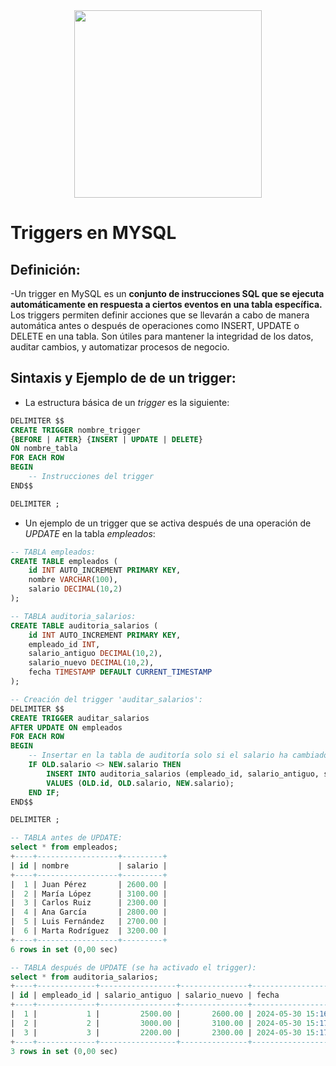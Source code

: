 <div align="center">
<img src= 'https://qloudea.com/blog/wp-content/uploads/2022/11/mysql-logo.jpg' width= '300px'>
</div>

# Triggers en MYSQL

## Definición:
-Un trigger en MySQL es un **conjunto de instrucciones SQL que se ejecuta automáticamente en respuesta a ciertos eventos en una tabla específica.** Los triggers permiten definir acciones que se llevarán a cabo de manera automática antes o después de operaciones como INSERT, UPDATE o DELETE en una tabla. Son útiles para mantener la integridad de los datos, auditar cambios, y automatizar procesos de negocio.

## Sintaxis y Ejemplo de de un trigger:
- La estructura básica de un *trigger* es la siguiente:

```sql
DELIMITER $$
CREATE TRIGGER nombre_trigger
{BEFORE | AFTER} {INSERT | UPDATE | DELETE}
ON nombre_tabla
FOR EACH ROW
BEGIN
    -- Instrucciones del trigger
END$$

DELIMITER ;
```

- Un ejemplo de un trigger que se activa después de una operación de *UPDATE* en la tabla *empleados*:

```sql
-- TABLA empleados:
CREATE TABLE empleados (
    id INT AUTO_INCREMENT PRIMARY KEY,
    nombre VARCHAR(100),
    salario DECIMAL(10,2)
);

-- TABLA auditoria_salarios:
CREATE TABLE auditoria_salarios (
    id INT AUTO_INCREMENT PRIMARY KEY,
    empleado_id INT,
    salario_antiguo DECIMAL(10,2),
    salario_nuevo DECIMAL(10,2),
    fecha TIMESTAMP DEFAULT CURRENT_TIMESTAMP
);
```


```sql
-- Creación del trigger 'auditar_salarios':
DELIMITER $$
CREATE TRIGGER auditar_salarios
AFTER UPDATE ON empleados
FOR EACH ROW
BEGIN
    -- Insertar en la tabla de auditoría solo si el salario ha cambiado
    IF OLD.salario <> NEW.salario THEN
        INSERT INTO auditoria_salarios (empleado_id, salario_antiguo, salario_nuevo)
        VALUES (OLD.id, OLD.salario, NEW.salario);
    END IF;
END$$

DELIMITER ;
```

```sql
-- TABLA antes de UPDATE:
select * from empleados;
+----+------------------+---------+
| id | nombre           | salario |
+----+------------------+---------+
|  1 | Juan Pérez       | 2600.00 |
|  2 | María López      | 3100.00 |
|  3 | Carlos Ruiz      | 2300.00 |
|  4 | Ana García       | 2800.00 |
|  5 | Luis Fernández   | 2700.00 |
|  6 | Marta Rodríguez  | 3200.00 |
+----+------------------+---------+
6 rows in set (0,00 sec)

-- TABLA después de UPDATE (se ha activado el trigger):
select * from auditoria_salarios;
+----+-------------+-----------------+---------------+---------------------+
| id | empleado_id | salario_antiguo | salario_nuevo | fecha               |
+----+-------------+-----------------+---------------+---------------------+
|  1 |           1 |         2500.00 |       2600.00 | 2024-05-30 15:16:56 |
|  2 |           2 |         3000.00 |       3100.00 | 2024-05-30 15:17:21 |
|  3 |           3 |         2200.00 |       2300.00 | 2024-05-30 15:17:31 |
+----+-------------+-----------------+---------------+---------------------+
3 rows in set (0,00 sec)
```